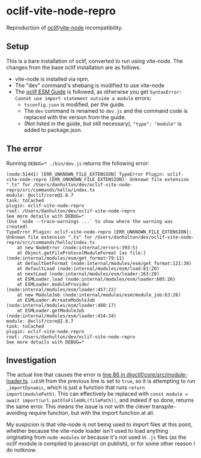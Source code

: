 oclif-vite-node-repro
=====================

Reproduction of [oclif](https://oclif.io/)/[vite-node](https://www.npmjs.com/package/vite-node) incompatibility.

## Setup

This is a bare installation of oclif, converted to run using vite-node.  The changes from the base oclif installation are as follows:

- vite-node is installed via npm.
- The "dev" command's shebang is modified to use vite-node
- The [oclif ESM Guide](https://oclif.io/docs/esm) is followed, as otherwise you get `SyntaxError: Cannot use import statement outside a module` errors:
  - `tsconfig.json` is modified, per the guide.
  - The `dev` command is renamed to `dev.js` and the command code is replaced with the version from the guide.
  - (Not listed in the guide, but still necessary), `"type": "module"` is added to package.json.

## The error

Running `DEBUG=* ./bin/dev.js` returns the following error:

```
(node:51441) [ERR_UNKNOWN_FILE_EXTENSION] TypeError Plugin: oclif-vite-node-repro [ERR_UNKNOWN_FILE_EXTENSION]: Unknown file extension ".ts" for /Users/danhulton/dev/oclif-vite-node-repro/src/commands/hello/index.ts
module: @oclif/core@2.8.7
task: toCached
plugin: oclif-vite-node-repro
root: /Users/danhulton/dev/oclif-vite-node-repro
See more details with DEBUG=*
(Use `node --trace-warnings ...` to show where the warning was created)
TypeError Plugin: oclif-vite-node-repro [ERR_UNKNOWN_FILE_EXTENSION]: Unknown file extension ".ts" for /Users/danhulton/dev/oclif-vite-node-repro/src/commands/hello/index.ts
    at new NodeError (node:internal/errors:393:5)
    at Object.getFileProtocolModuleFormat [as file:] (node:internal/modules/esm/get_format:79:11)
    at defaultGetFormat (node:internal/modules/esm/get_format:121:38)
    at defaultLoad (node:internal/modules/esm/load:81:20)
    at nextLoad (node:internal/modules/esm/loader:163:28)
    at ESMLoader.load (node:internal/modules/esm/loader:605:26)
    at ESMLoader.moduleProvider (node:internal/modules/esm/loader:457:22)
    at new ModuleJob (node:internal/modules/esm/module_job:63:26)
    at ESMLoader.#createModuleJob (node:internal/modules/esm/loader:480:17)
    at ESMLoader.getModuleJob (node:internal/modules/esm/loader:434:34)
module: @oclif/core@2.8.7
task: toCached
plugin: oclif-vite-node-repro
root: /Users/danhulton/dev/oclif-vite-node-repro
See more details with DEBUG=*
```

## Investigation

The actual line that causes the error is [line 86 in @oclif/core/src/module-loader.ts](https://github.com/oclif/core/blob/main/src/module-loader.ts#LL86C7-L86C99).  `isESM` from the previous line is set to `true`, so it is attempting to run `_importDynamic`, which is just a function that runs `return import(modulePath)`.  This can effectively be replaced with `const module = await import(url.pathToFileURL(filePath))`, and indeed if so done, returns the same error.  This means the issue is not with the clever transpile-avoiding require function, but with the import function at all.

My suspicion is that vite-node is not being used to import files at this point, whether because the vite-node loader isn't used to load anything originating from `node-modules` or because it's not used in `.js` files (as the oclif module is compiled to javascript on publish), or for some other reason I do notknow. 
